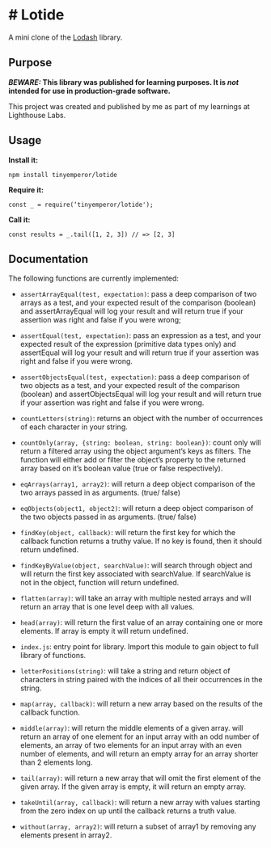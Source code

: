 # # Lotide

A mini clone of the [Lodash](https://lodash.com) library.

## Purpose

**_BEWARE:_ This library was published for learning purposes. It is _not_ intended for use in production-grade software.**

This project was created and published by me as part of my learnings at Lighthouse Labs. 

## Usage

**Install it:**

`npm install tinyemperor/lotide`

**Require it:**

`const _ = require(‘tinyemperor/lotide');`

**Call it:**

`const results = _.tail([1, 2, 3]) // => [2, 3]`

## Documentation

The following functions are currently implemented:

* `assertArrayEqual(test, expectation)`: pass a deep comparison of two arrays as a test, and your expected result of the comparison (boolean) and assertArrayEqual will log your result and will return true if your assertion was right and false if you were wrong;

* `assertEqual(test, expectation)`: pass an expression as a test, and your expected result of the expression (primitive data types only) and assertEqual will log your result and will return true if your assertion was right and false if you were wrong.

* `assertObjectsEqual(test, expectation)`: pass a deep comparison of two objects as a test, and your expected result of the comparison (boolean) and assertObjectsEqual will log your result and will return true if your assertion was right and false if you were wrong.

* `countLetters(string)`: returns an object with the number of occurrences of each character in your string.

* `countOnly(array, {string: boolean, string: boolean})`: count only will return a filtered array using the object argument’s keys as filters. The function will either add or filter the object’s property to the returned array based on it’s boolean value (true or false respectively).

* `eqArrays(array1, array2)`: will return a deep object comparison of the two arrays passed in as arguments. (true/ false)

* `eqObjects(object1, object2)`: will return a deep object comparison of the two objects passed in as arguments. (true/ false)

* `findKey(object, callback)`: will return the first key for which the callback function returns a truthy value. If no key is found, then it should return undefined.

* `findKeyByValue(object, searchValue)`: will search through object and will return the first key associated with searchValue. If searchValue is not in the object, function will return undefined.

* `flatten(array)`: will take an array with multiple nested arrays and will return an array that is one level deep with all values.

* `head(array)`: will return the first value of an array containing one or more elements. If array is empty it will return undefined.

* `index.js`: entry point for library. Import this module to gain object to full library of functions.

* `letterPositions(string)`: will take a string and return object of characters in string paired with the indices of all their occurrences in the string.

* `map(array, callback)`: will return a new array based on the results of the callback function.

* `middle(array)`: will return the middle elements of a given array. will return an array of one element for an input array with an odd number of elements, an array of two elements for an input array with an even number of elements, and will return an empty array for an array shorter than 2 elements long.

* `tail(array)`: will return a new array that will omit the first element of the given array. If the given array is empty, it will return an empty array.

* `takeUntil(array, callback)`: will return a new array with values starting from the zero index on up until the callback returns a truth value.

* `without(array, array2)`: will return a subset of array1 by removing any elements present in array2.
